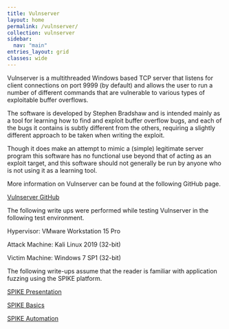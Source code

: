 ```yaml
---
title: Vulnserver
layout: home
permalink: /vulnserver/
collection: vulnserver
sidebar:
  nav: "main"
entries_layout: grid
classes: wide
---
```


Vulnserver is a multithreaded Windows based TCP server that listens for client connections on port 9999 (by default) and allows the user to run a number of different commands that are vulnerable to various types of exploitable buffer overflows.

The software is developed by Stephen Bradshaw and is intended mainly as a tool for learning how to find and exploit buffer overflow bugs, and each of the bugs it contains is subtly different from the others, requiring a slightly different approach to be taken when writing the exploit.

Though it does make an attempt to mimic a (simple) legitimate server program this software has no functional use beyond that of acting as an exploit target, and this software should not generally be run by anyone who is not using it as a learning tool.

More information on Vulnserver can be found at the following GitHub page.

  [Vulnserver GitHub](https://github.com/stephenbradshaw/vulnserver)

The following write ups were performed while testing Vulnserver in the following test environment.

  Hypervisor: VMware Workstation 15 Pro

  Attack Machine: Kali Linux 2019 (32-bit)

  Victim Machine: Windows 7 SP1 (32-bit)
  

The following write-ups assume that the reader is familiar with application fuzzing using the SPIKE platform.

  [SPIKE Presentation](https://www.blackhat.com/presentations/bh-usa-02/bh-us-02-aitel-spike.ppt)

  [SPIKE Basics](https://resources.infosecinstitute.com/intro-to-fuzzing/)

  [SPIKE Automation](https://resources.infosecinstitute.com/fuzzer-automation-with-spike/)
